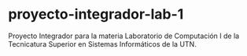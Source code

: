 # proyecto-integrador-lab-1
Proyecto Integrador para la materia Laboratorio de Computación I de la Tecnicatura Superior en Sistemas Informáticos de la UTN.
